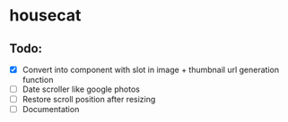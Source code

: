 # housecat

## Todo:

- [x] Convert into component with slot in image + thumbnail url generation function
- [ ] Date scroller like google photos
- [ ] Restore scroll position after resizing
- [ ] Documentation
